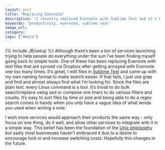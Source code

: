 ```yaml
---
layout: post
title: "Replacing Evernote"
description: "I recently replaced Evernote with Sublime Text and it's been great. I get the full power of the Linux shell and avoid getting locked in to Evernote."
keywords: "productivity, evernote, sublime text"
image_url:
category:
tags: ["#meta"]
---
```

{% include JB/setup %}
Although there’s been a ton of services launching trying to help people do everything under the sun I’ve been finding myself going back to simple tools. One of these has been replacing Evernote with text files that are synced via Dropbox after getting annoyed with Evernote one too many times. It’s great, I edit files in <a href="http://www.sublimetext.com/" target="_blank">Sublime Text</a> and came up with my own naming format to make search easier. If that fails, I just use grep and find and almost always find what I’m looking for. Since the files are plain text, every Linux command is a tool. It’s trivial to do bulk search/replace using sed or compose one liners to do various filters and counts. It’s easy to sort files by time or size and being able to do a regex search comes in handy when you only have a vague idea of what words you used when writing a note.

I wish more services would approach their products the same way - only focus on one thing, do it well, and allow other services to integrate with it in a simple way. This belief has been the foundation of the <a href="https://en.wikipedia.org/wiki/Unix_philosophy" target="_blank">Unix philosophy</a> but sadly most businesses haven’t embraced it due to a desire to encourage lock in and increase switching costs. Hopefully this changes in the future.